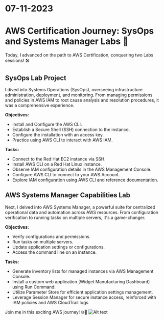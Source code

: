 # 07-11-2023
# AWS Certification Journey: SysOps and Systems Manager Labs 🚀

Today, I advanced on the path to AWS Certification, conquering two Labs sessions! 🛠️

## SysOps Lab Project
I dived into Systems Operations (SysOps), overseeing infrastructure administration, deployment, and monitoring. From managing permissions and policies in AWS IAM to root cause analysis and resolution procedures, it was a comprehensive experience.

**Objectives:**
- Install and Configure the AWS CLI.
- Establish a Secure Shell (SSH) connection to the instance.
- Configure the installation with an access key.
- Practice using AWS CLI to interact with AWS IAM.

**Tasks:**
- Connect to the Red Hat EC2 instance via SSH.
- Install AWS CLI on a Red Hat Linux instance.
- Observe IAM configuration details in the AWS Management Console.
- Configure AWS CLI to connect to your AWS Account.
- Explore IAM configuration using AWS CLI and reference documentation.

## AWS Systems Manager Capabilities Lab
Next, I delved into AWS Systems Manager, a powerful suite for centralized operational data and automation across AWS resources. From configuration verification to running tasks on multiple servers, it's a game-changer.

**Objectives:**
- Verify configurations and permissions.
- Run tasks on multiple servers.
- Update application settings or configurations.
- Access the command line on an instance.

**Tasks:**
- Generate inventory lists for managed instances via AWS Management Console.
- Install a custom web application (Widget Manufacturing Dashboard) using Run Command.
- Utilize Parameter Store for efficient application settings management.
- Leverage Session Manager for secure instance access, reinforced with IAM policies and AWS CloudTrail logs.

Join me in this exciting AWS journey! 🌐🔧
![Alt text](../Sys_manager1.jpg)